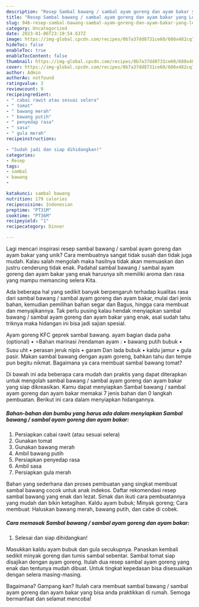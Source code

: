 ```yaml
---
description: "Resep Sambal bawang / sambal ayam goreng dan ayam bakar yang Lezat"
title: "Resep Sambal bawang / sambal ayam goreng dan ayam bakar yang Lezat"
slug: 946-resep-sambal-bawang-sambal-ayam-goreng-dan-ayam-bakar-yang-lezat
category: Uncategorized
date: 2023-01-06T23:19:54.637Z
image: https://img-global.cpcdn.com/recipes/0b7a37dd8731ce60/680x482cq70/sambal-bawang-sambal-ayam-goreng-dan-ayam-bakar-foto-resep-utama.jpg
hideToc: false
enableToc: true
enableTocContent: false
thumbnail: https://img-global.cpcdn.com/recipes/0b7a37dd8731ce60/680x482cq70/sambal-bawang-sambal-ayam-goreng-dan-ayam-bakar-foto-resep-utama.jpg
cover: https://img-global.cpcdn.com/recipes/0b7a37dd8731ce60/680x482cq70/sambal-bawang-sambal-ayam-goreng-dan-ayam-bakar-foto-resep-utama.jpg
author: Admin
authorAv: notfound
ratingvalue: 3
reviewcount: 9
recipeingredient:
- " cabai rawit atau sesuai selera"
- " tomat"
- " bawang merah"
- " bawang putih"
- " penyedap rasa"
- " sasa"
- " gula merah"
recipeinstructions:

- "Sudah jadi dan siap dihidangkan!"
categories:
- Resep
tags:
- sambal
- bawang
- 

katakunci: sambal bawang  
nutrition: 179 calories
recipecuisine: Indonesian
preptime: "PT31M"
cooktime: "PT36M"
recipeyield: "1"
recipecategory: Dinner

---
```





Lagi mencari inspirasi resep sambal bawang / sambal ayam goreng dan ayam bakar yang unik? Cara membuatnya sangat tidak susah dan tidak juga mudah. Kalau salah mengolah maka hasilnya tidak akan memuaskan dan justru cenderung tidak enak. Padahal sambal bawang / sambal ayam goreng dan ayam bakar yang enak harusnya sih memiliki aroma dan rasa yang mampu memancing selera Kita.





Ada beberapa hal yang sedikit banyak berpengaruh terhadap kualitas rasa dari sambal bawang / sambal ayam goreng dan ayam bakar, mulai dari jenis bahan, kemudian pemilihan bahan segar dan Bagus, hingga cara membuat dan menyajikannya. Tak perlu pusing kalau hendak menyiapkan sambal bawang / sambal ayam goreng dan ayam bakar yang enak,      asal sudah tahu triknya maka hidangan ini bisa jadi sajian spesial.














Ayam goreng KFC geprek sambal bawang. ayam bagian dada paha (optional) • ⭐Bahan marinasi /rendaman ayam : • bawang putih bubuk • Susu uht • perasan jeruk nipis • garam Dan lada bubuk • kaldu jamur • gula pasir. Makan sambal bawang dengan ayam goreng, bahkan tahu dan tempe pun begitu nikmat. Bagaimana ya cara membuat sambal bawang tomat?






Di bawah ini ada beberapa cara mudah dan praktis yang dapat diterapkan untuk mengolah sambal bawang / sambal ayam goreng dan ayam bakar yang siap dikreasikan. Kamu dapat menyiapkan Sambal bawang / sambal ayam goreng dan ayam bakar memakai 7 jenis bahan dan 0 langkah pembuatan. Berikut ini cara dalam menyiapkan hidangannya.

<!--inarticleads1-->

##### Bahan-bahan dan bumbu yang harus ada dalam menyiapkan Sambal bawang / sambal ayam goreng dan ayam bakar:

1. Persiapkan  cabai rawit (atau sesuai selera)
1. Gunakan  tomat
1. Gunakan  bawang merah
1. Ambil  bawang putih
1. Persiapkan  penyedap rasa
1. Ambil  sasa
1. Persiapkan  gula merah


Bahan yang sederhana dan proses pembuatan yang singkat membuat sambal bawang cocok untuk anak indekos. Daftar rekomendasi resep sambal bawang yang enak dan lezat. Simak dan ikuti cara pembuatannya yang mudah dan bikin ketagihan. Kaldu ayam bubuk; Minyak goreng; Cara membuat: Haluskan bawang merah, bawang putih, dan cabe di cobek. 

<!--inarticleads2-->

##### Cara memasak Sambal bawang / sambal ayam goreng dan ayam bakar:


1. Selesai dan siap dihidangkan!

Masukkan kaldu ayam bubuk dan gula secukupnya. Panaskan kembali sedikit minyak goreng dan tumis sambal sebentar. Sambal tomat siap disajikan dengan ayam goreng. Itulah dua resep sambal ayam goreng yang enak dan tentunya mudah dibuat. Untuk tingkat kepedasan bisa disesuaikan dengan selera masing-masing. 

Bagaimana? Gampang kan? Itulah cara membuat sambal bawang / sambal ayam goreng dan ayam bakar yang bisa anda praktikkan di rumah. Semoga bermanfaat dan selamat mencoba!
